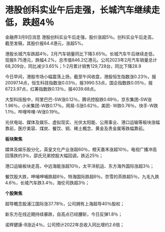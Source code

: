 # 港股创科实业午后走强，长城汽车继续走低，跌超4％

金融界3月9日消息 港股创科实业午后走强，股价涨超5％。创科实业午后走高，截至发稿，其股价报84.4港元，涨超5%。

港股长城汽车跌超4％，2月汽车销量同比下降3.65％。长城汽车午后继续走低，现报9.75港元，跌幅4.2%，总市值846.2亿港元。公司2023年2月汽车销量总计68,209台，同比减少3.65%；1-2月累计销售129,728台，同比下降28.9

今日早间，港股市场小幅震荡上扬，截至午间收盘，港股恒生指数涨0.23％，报20097.14点，恒生科技指数涨0.03％，报3990.53点，国企指数跌0.05％，报6723.97点，红筹指数跌0.13％，报4039.68点。

大型科技股中，阿里巴巴-SW涨0.12％，腾讯控股跌0.69％，京东集团-SW涨1.96％，小米集团-W跌0.17％，网易-S涨0.62％，美团-
W跌0.76％，快手-W跌1.1％，哔哩哔哩-W涨0.19％。

光伏电站、媒体及娱乐、虚拟现实、光伏太阳能、公用事业、港口运输等板块涨幅靠前，医疗美容、煤炭、餐饮、铜、稀土概念、黄金及贵金属等跌幅靠前。

**板块聚焦**

媒体及娱乐股分化，英皇文化产业涨超60％，橙天嘉禾涨超10％，电视广播冲高回落跌约3％，邵氏兄弟控股大幅回调，跌近25％；

港口运输板块走高，中远海能涨超10％，太平洋航运、东方海外国际涨超3％；

餐饮股大跌，呷哺呷哺跌超6％，特海国际跌超6％，奈雪的茶跌超5％，九毛九跌4.6％，长城汽车跌3.4％，海伦司跌超3％；

**个股聚焦**

超导概念股浦江国际涨37.78％，公司拥有上海超导40％股权；

新东方在线近期持续暴跌，自高点已经腰斩，今日反弹1.8％；

诺辉健康-B涨近4％，公司预计2022年总收入同比增约2.6倍；

